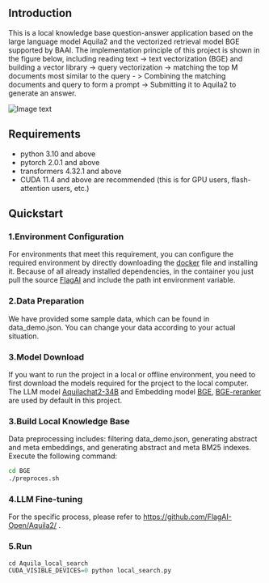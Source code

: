 

## Introduction
This is a local knowledge base question-answer application based on the large language model Aquila2 and the vectorized retrieval model BGE supported by BAAI. The implementation principle of this project is shown in the figure below, including reading text -> text vectorization (BGE) and building a vector library -> query vectorization -> matching the top M documents most similar to the query - > Combining the matching documents and query to form a prompt -> Submitting it to Aquila2 to generate an answer.

![Image text](https://github.com/zll1995-nlp/Aquila2/blob/main/examples/Aquila_BGE_langchain/images/pic_2_EN.png)



## Requirements

* python 3.10 and above
* pytorch 2.0.1 and above
* transformers 4.32.1 and above
* CUDA 11.4 and above are recommended (this is for GPU users, flash-attention users, etc.)

## Quickstart

### 1.Environment Configuration

For environments that meet this requirement, you can configure the required environment by directly downloading the [docker](https://model.baai.ac.cn/model-detail/220119) file and installing it. Because of all already installed dependencies, in the container you just pull the source [FlagAI](https://github.com/FlagAI-Open/FlagAI.git) and include the path int environment variable.

### 2.Data Preparation

We have provided some sample data, which can be found in data_demo.json. You can change your data according to your actual situation.

### 3.Model Download

If you want to run the project in a local or offline environment, you need to first download the models required for the project to the local computer. The LLM model [Aquilachat2-34B](https://model.baai.ac.cn/models) and Embedding model [BGE](https://huggingface.co/BAAI/bge-large-en), [BGE-reranker](https://huggingface.co/BAAI/bge-reranker-large) are used by default in this project.

### 3.Build Local Knowledge Base

Data preprocessing includes: filtering data_demo.json, generating abstract and meta embeddings, and generating abstract and meta BM25 indexes. Execute the following command:

```bash
cd BGE
./preproces.sh
```

### 4.LLM Fine-tuning

For the specific process, please refer to https://github.com/FlagAI-Open/Aquila2/ .

### 5.Run

```python
cd Aquila_local_search
CUDA_VISIBLE_DEVICES=0 python local_search.py
```
